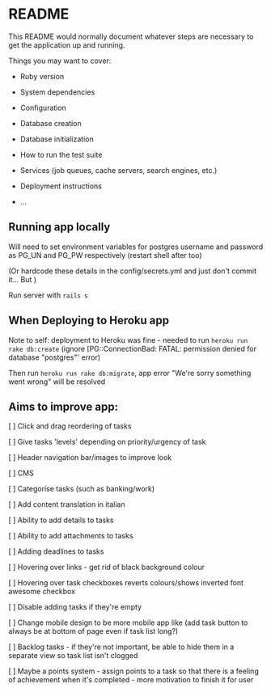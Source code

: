 # README

This README would normally document whatever steps are necessary to get the
application up and running.

Things you may want to cover:

* Ruby version

* System dependencies

* Configuration

* Database creation

* Database initialization

* How to run the test suite

* Services (job queues, cache servers, search engines, etc.)

* Deployment instructions

* ...


Running app locally
-------------------

Will need to set environment variables for postgres username and password as PG_UN and PG_PW respectively (restart shell after too)

(Or hardcode these details in the config/secrets.yml and just don't commit it... But )

Run server with ```rails s```

When Deploying to Heroku app
----------------------------

Note to self: deployment to Heroku was fine - needed to run ```heroku run rake db:create``` (ignore [PG::ConnectionBad: FATAL:  permission denied for database "postgres"' error)

Then run ```heroku run rake db:migrate```, app error "We're sorry something went wrong" will be resolved

Aims to improve app:
--------------------

[ ] Click and drag reordering of tasks

[ ] Give tasks 'levels' depending on priority/urgency of task

[ ] Header navigation bar/images to improve look

[ ] CMS

[ ] Categorise tasks (such as banking/work)

[ ] Add content translation in italian

[ ] Ability to add details to tasks

[ ] Ability to add attachments to tasks

[ ] Adding deadlines to tasks

[ ] Hovering over links - get rid of black background colour

[ ] Hovering over task checkboxes reverts colours/shows inverted font awesome checkbox

[ ] Disable adding tasks if they're empty

[ ] Change mobile design to be more mobile app like (add task button to always be at bottom of page even if task list long?)

[ ] Backlog tasks - if they're not important, be able to hide them in a separate view so task list isn't clogged

[ ] Maybe a points system - assign points to a task so that there is a feeling of achievement when it's completed - more motivation to finish it for user
